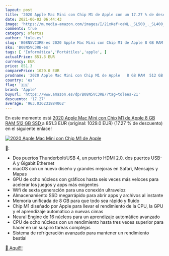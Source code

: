 ```yaml
---
layout: post
title: '2020 Apple Mac Mini con Chip M1 de Apple con un 17.27 % de descuento'
date: 2021-06-02 06:44:43
image: 'https://m.media-amazon.com/images/I/21xKef+oaWL._SL500_._SL400_.jpg'
comments: true
category: ofertas
author: 'tole.es'
slug: 'B08N5VC3RB-es 2020 Apple Mac Mini con Chip M1 de Apple 8 GB RAM 512 GB SSD'
sku: 'B08N5VC3RB-es'
tags: [ 'Informática','Portátiles','apple', ]
actualPrice: 851.3 EUR
currency: EUR
price: 851.3
comparePrice: 1029.0 EUR
prodname: '2020 Apple Mac Mini con Chip M1 de Apple   8 GB RAM  512 GB SSD '
country: 'es'
flag: '🇪🇸'
brand: 'Apple'
buyurl: 'https://www.amazon.es/dp/B08N5VC3RB/?tag=tolees-21'
descuento: '17.27'
average: '963.036231884062'
---
```


En este momento está [2020 Apple Mac Mini con Chip M1 de Apple   8 GB RAM  512 GB SSD ](https://www.amazon.es/dp/B08N5VC3RB/?tag=tolees-21) a 851.3 EUR (original: 1029.0 EUR) (17.27 %  de descuento) en el siguiente enlace!

[![2020 Apple Mac Mini con Chip M1 de Apple](https://m.media-amazon.com/images/I/21xKef+oaWL._SL500_._SL400_.jpg)](https://www.amazon.es/dp/B08N5VC3RB/?tag=tolees-21)

🔎:

- Dos puertos Thunderbolt/USB 4, un puerto HDMI 2.0, dos puertos USB-A y Gigabit Ethernet
- macOS con un nuevo diseño y grandes mejoras en Safari, Mensajes y Mapas
- GPU de ocho núcleos con gráficos hasta seis veces más veloces para acelerar los juegos y apps más exigentes
- Wifi de sexta generación para una conexión ultraveloz
- Almacenamiento SSD megarrápido para abrir apps y archivos al instante
- Memoria unificada de 8 GB para que todo sea rápido y fluido
- Chip M1 diseñado por Apple para llevar el rendimiento de la CPU, la GPU y el aprendizaje automático a nuevas cimas
- Neural Engine de 16 núcleos para un aprendizaje automático avanzado
- CPU de ocho núcleos con un rendimiento hasta tres veces superior para hacer en un suspiro tareas complejas
- Sistema de refrigeración avanzado para mantener un rendimiento bestial

[🛒 Aquí!!!](https://www.amazon.es/dp/B08N5VC3RB/?tag=tolees-21)
